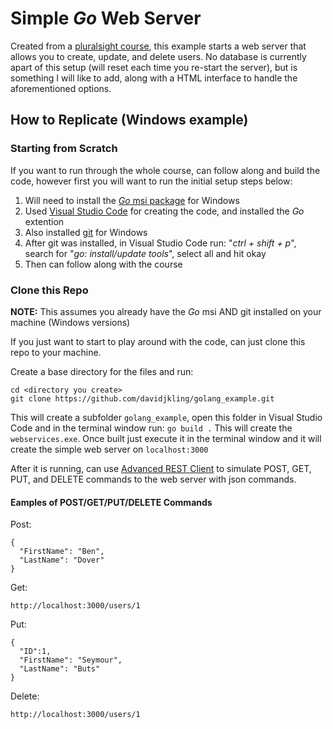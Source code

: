 # Simple *Go* Web Server
Created from a [pluralsight course](https://app.pluralsight.com/library/courses/getting-started-with-go/table-of-contents), this example starts a web server that allows you to create, update, and delete users. No database is currently apart of this setup (will reset each time you re-start the server), but is something I will like to add, along with a HTML interface to handle the aforementioned options. 

## How to Replicate (Windows example)
### Starting from Scratch
If you want to run through the whole course, can follow along and build the code, however first you will want to run the initial setup steps below:
1. Will need to install the [*Go* msi package](https://golang.org/dl/) for Windows
2. Used [Visual Studio Code](https://code.visualstudio.com/) for creating the code, and installed the *Go* extention
3. Also installed [git](https://git-scm.com/downloads) for Windows
4. After git was installed, in Visual Studio Code run: "*ctrl + shift + p*", search for "*go: install/update tools*", select all and hit okay
5. Then can follow along with the course

### Clone this Repo
**NOTE:** This assumes you already have the *Go* msi AND git installed on your machine (Windows versions)

If you just want to start to play around with the code, can just clone this repo to your machine.

Create a base directory for the files and run:
```
cd <directory you create>
git clone https://github.com/davidjkling/golang_example.git
```
This will create a subfolder `golang_example`, open this folder in Visual Studio Code and in the terminal window run: `go build .` 
This will create the `webservices.exe`. Once built just execute it in the terminal window and it will create the simple web server on `localhost:3000`

After it is running, can use [Advanced REST Client](https://install.advancedrestclient.com/install) to simulate POST, GET, PUT, and DELETE commands to the web server with json commands.

#### Eamples of POST/GET/PUT/DELETE Commands
Post:
```
{
  "FirstName": "Ben",
  "LastName": "Dover"
}
```
Get:
```
http://localhost:3000/users/1
```
Put:
```
{
  "ID":1,
  "FirstName": "Seymour",
  "LastName": "Buts"
}
```
Delete:
```
http://localhost:3000/users/1
```

